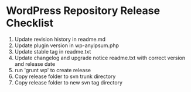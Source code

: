 # WordPress Repository Release Checklist

1. Update revision history in readme.md
2. Update plugin version in wp-anyipsum.php
3. Update stable tag in readme.txt
4. Update changelog and upgrade notice readme.txt with correct version and release date
5. run 'grunt wp' to create release
6. Copy release folder to svn trunk directory
7. Copy release folder to new svn tag directory
